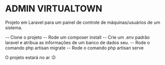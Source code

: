 # ADMIN VIRTUALTOWN

Projeto em Laravel para um painel de controle de máquinas/usuários de um sistema.


-- Clone o projeto
-- Rode um composer install
-- Crie um .env padrão laravel e atribua as informações de um banco de dados seu.
-- Rode o comando php artisan migrate
-- Rode o comando php artisan serve 

O projeto estará no ar :D
